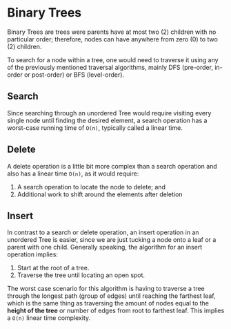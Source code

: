 # Binary Trees

Binary Trees are trees were parents have at most two (2) children with no particular order; therefore, nodes can have anywhere from zero (0) to two (2) children.

To search for a node within a tree, one would need to traverse it using any of the previously mentioned traversal algorithms, mainly DFS (pre-order, in-order or post-order) or BFS (level-order).

## Search

Since searching through an unordered Tree would require visiting every single node until finding the desired element, a search operation has a worst-case running time of `O(n)`, typically called a linear time.

## Delete

A delete operation is a little bit more complex than a search operation and also has a linear time `O(n)`, as it would require: 

1. A search operation to locate the node to delete; and
2. Additional work to shift around the elements after deletion

## Insert

In contrast to a search or delete operation, an insert operation in an unordered Tree is easier, since we are just tucking a node onto a leaf or a parent with one child. Generally speaking, the algorithm for an insert operation implies:

1. Start at the root of a tree.
2. Traverse the tree until locating an open spot.

The worst case scenario for this algorithm is having to traverse a tree through the longest path (group of edges) until reaching the farthest leaf, which is the same thing as traversing the amount of nodes equal to the **height of the tree** or number of edges from root to farthest leaf. This implies a `O(n)` linear time complexity.


